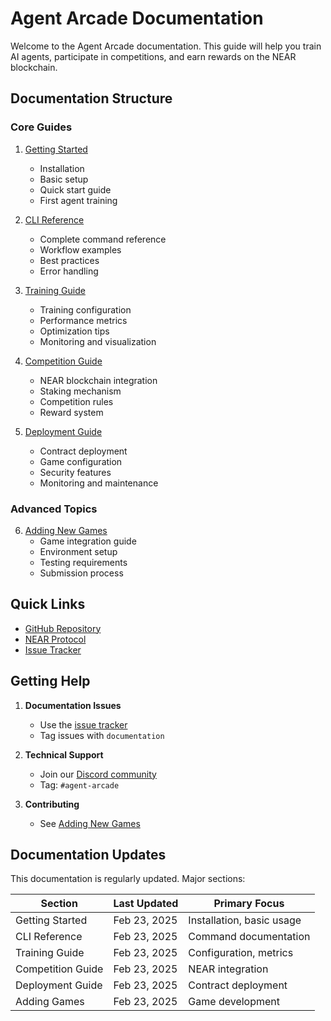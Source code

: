 # Agent Arcade Documentation

Welcome to the Agent Arcade documentation. This guide will help you train AI agents, participate in competitions, and earn rewards on the NEAR blockchain.

## Documentation Structure

### Core Guides

1. [Getting Started](getting-started.md)
   - Installation
   - Basic setup
   - Quick start guide
   - First agent training

2. [CLI Reference](cli-reference.md)
   - Complete command reference
   - Workflow examples
   - Best practices
   - Error handling

3. [Training Guide](training-guide.md)
   - Training configuration
   - Performance metrics
   - Optimization tips
   - Monitoring and visualization

4. [Competition Guide](competition-guide.md)
   - NEAR blockchain integration
   - Staking mechanism
   - Competition rules
   - Reward system

5. [Deployment Guide](deployment-guide.md)
   - Contract deployment
   - Game configuration
   - Security features
   - Monitoring and maintenance

### Advanced Topics

6. [Adding New Games](adding-games.md)
   - Game integration guide
   - Environment setup
   - Testing requirements
   - Submission process

## Quick Links

- [GitHub Repository](https://github.com/jbarnes850/agent-arcade)
- [NEAR Protocol](https://near.org)
- [Issue Tracker](https://github.com/jbarnes850/agent-arcade/issues)

## Getting Help

1. **Documentation Issues**
   - Use the [issue tracker](https://github.com/jbarnes850/agent-arcade/issues)
   - Tag issues with `documentation`

2. **Technical Support**
   - Join our [Discord community](https://discord.gg/near)
   - Tag: `#agent-arcade`

3. **Contributing**
   - See [Adding New Games](adding-games.md)

## Documentation Updates

This documentation is regularly updated. Major sections:

| Section | Last Updated | Primary Focus |
|---------|--------------|---------------|
| Getting Started | Feb 23, 2025 | Installation, basic usage |
| CLI Reference | Feb 23, 2025 | Command documentation |
| Training Guide | Feb 23, 2025 | Configuration, metrics |
| Competition Guide | Feb 23, 2025 | NEAR integration |
| Deployment Guide | Feb 23, 2025 | Contract deployment |
| Adding Games | Feb 23, 2025 | Game development |
